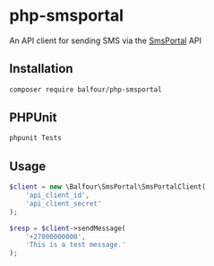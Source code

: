 # php-smsportal

An API client for sending SMS via the [SmsPortal](https://smsportal.com/) API

## Installation

```bash
composer require balfour/php-smsportal
```

## PHPUnit

```bash
phpunit Tests
```

## Usage

```php
$client = new \Balfour\SmsPortal\SmsPortalClient(
    'api_client_id',
    'api_client_secret'
);

$resp = $client->sendMessage(
    '+27000000000',
    'This is a test message.'
);
```